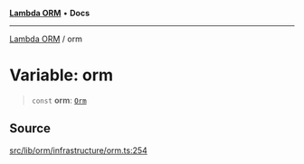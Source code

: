 [**Lambda ORM**](../README.md) • **Docs**

***

[Lambda ORM](../README.md) / orm

# Variable: orm

> `const` **orm**: [`Orm`](../classes/Orm.md)

## Source

[src/lib/orm/infrastructure/orm.ts:254](https://github.com/lambda-orm/lambdaorm/blob/5ec43dcfdfda08254bf7f6af2d1f42240f4abbbd/src/lib/orm/infrastructure/orm.ts#L254)
